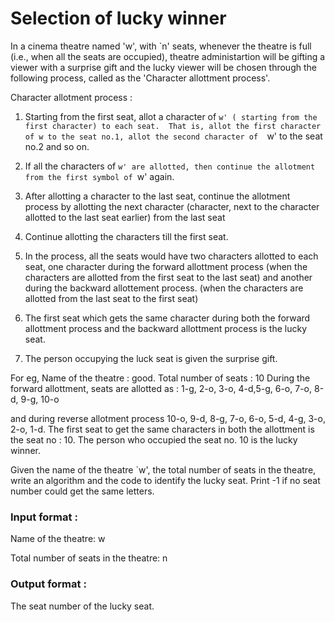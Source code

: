 # Selection of lucky winner
In a cinema theatre named 'w', with `n' seats, whenever the theatre is full (i.e., when all the seats are occupied), theatre administartion will be gifting a viewer with a surprise gift and the lucky viewer will be chosen through the following process, called as the  'Character allottment process'.

Character allotment process :

1. Starting from the first seat, allot a character  of `w' ( starting from the first character) to each seat.  That is, allot the first character of w to the seat no.1, allot the second character of  `w' to the seat no.2 and so on.

2. If all the characters of `w' are allotted, then continue the allotment from the first symbol of `w' again.

3. After allotting a character to the last seat, continue the allotment process by allotting the next character (character,  next to the character allotted to the last seat earlier) from the last seat 

4. Continue allotting the characters  till the first seat.

5. In the process, all the seats would have two characters allotted to each seat, one character during the forward allottment process  (when the characters are allotted from the first seat to the last seat) and another during the backward allottement process. (when the characters are allotted from the last seat to the first seat)

6. The first seat which gets the same character during both the forward allottment process and the backward allottment process is the lucky seat.

7. The person occupying the luck seat is given the surprise gift.

For eg, Name of the theatre : good.  Total number of seats : 10  During the forward allottment, seats are allotted as : 1-g, 2-o, 3-o, 4-d,5-g, 6-o, 7-o, 8-d, 9-g, 10-o

and during reverse allotment process 10-o, 9-d, 8-g, 7-o, 6-o, 5-d, 4-g, 3-o, 2-o, 1-d. The first seat to get the same characters in both the allottment is the seat no : 10.  The person who occupied the seat no. 10 is the lucky winner.

Given the name of the theatre `w', the total number of seats in the theatre, write an algorithm and the code to identify the lucky seat. Print -1 if no seat number could get the same letters.

### Input format :

Name of the theatre: w

Total number of  seats in the theatre: n

### Output format :

The seat number of the lucky seat.
